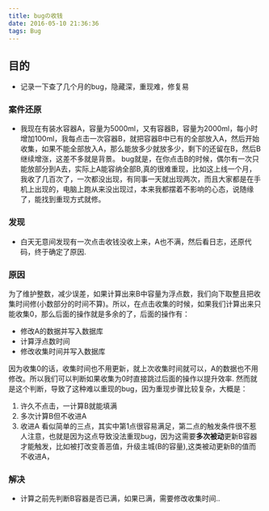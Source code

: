 ```yaml
---
title: bugの收钱
date: 2016-05-10 21:36:36
tags: Bug
---
```



## 目的
- 记录一下查了几个月的bug，隐藏深，重现难，修复易

### 案件还原
- 我现在有装水容器A，容量为5000ml，又有容器B，容量为2000ml，每小时增加100ml，我每点击一次容器B，就把容器B中已有的全部放入A，然后开始收集，如果不能全部放入A，那么能放多少就放多少，剩下的还留在B，然后B继续增涨，这差不多就是背景。
bug就是，在你点击B的时候，偶尔有一次只能放部分到A去，实际上A能容纳全部B,真的很难重现，比如这上线一个月，我收了几百次了，一次都没出现，有同事一天就出现两次，而且大家都是在手机上出现的，电脑上跑从来没出现过，本来我都摆着不影响的心态，说随缘了，能找到重现方式就修。

<!-- more -->

### 发现
- 白天无意间发现有一次点击收钱没收上来，A也不满，然后看日志，还原代码，终于确定了原因.

### 原因
为了维护整数，减少误差，如果计算出来B中容量为浮点数，我们向下取整且把收集时间修(小数部分的时间不算)。所以，在点击收集的时候，如果我们计算出来只能收集0，那么后面的操作就是多余的了，后面的操作有：
- 修改A的数据并写入数据库
- 计算浮点数时间
- 修改收集时间并写入数据库

因为收集0的话，收集时间也不用更新，就上次收集时间就可以，A的数据也不用修改。所以我们可以判断如果收集为0时直接跳过后面的操作以提升效率.
然而就是这个判断，导致了这种难以重现的bug，因为重现步骤比较复杂，大概是：
1) 许久不点击，一计算B就能填满
2) 多次计算B但不收进A
3) 收进A
看似简单的三点，其实中第1点很容易满足，第二点的触发条件很不惹人注意，也就是因为这点导致没法重现bug，因为这需要**多次被动**更新B容器才能触发，比如被打改变善恶值，升级主城(B的容量),这类被动更新B的值而不收进A，

### 解决
- 计算之前先判断B容器是否已满，如果已满，需要修改收集时间..